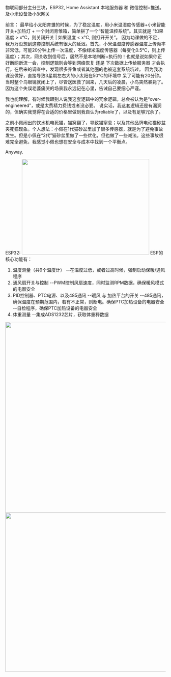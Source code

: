 物联网部分主分三块，ESP32, Home Assistant 本地服务器 和 微信控制+推送。    及小米设备及小米网关

前言：
最早给小太阳育雏的时候，为了稳定温度，用小米温湿度传感器+小米智能开关+加热灯 + 一个封闭育雏箱，简单拼了一个“智能温控系统”。其实就是 “如果温度 > x°C，则关闭开关 | 如果温度 < x°C, 则打开开关”。
因为功课做的不足，我万万没想到这套控制系统有很大的延迟。首先，小米温湿度传感器温度上传频率非常低，可能20分钟上传一次温度，不像绿米温度传感器（每变化0.5°C，则上传温度）；其次，网关收到信号后，居然不是本地判断+执行的！也就是说如果你正好断网断流一会，控制逻辑则会等到网络恢复 还是 下次数据上传给服务器 才会执行。在后来的调查中，发现很多养鱼或者其他圈的也被这套系统坑过。
因为我功课没做好，直接导致3星期左右大的小太阳在50°C的环境中 呆了可能有20分钟。当时整个鸟眼镜就闭上了，尽管送医救了回来，几天后的凌晨，小鸟突然暴毙了。
因为这个失误老婆痛哭的场景我永远记在心里，告诫自己要细心严谨。

我也能理解，有时候我跟别人说我这套逻辑中的冗余逻辑，总会被认为是“over-engineered”，或是太费精力费钱或者没必要。
说实话，我这套逻辑还是有漏洞的，但确实我觉得在合适的价格里做到我自认为reliable了，以及有足够冗余了。

之前小佩闹出的饮水机电死猫，猫窝翻了，导致猫窒息；以及其他品牌电动猫砂盆夹死猫现象。个人想法：小佩在1代猫砂盆里加了很多传感器，就是为了避免事故发生。但是小佩在“2代”猫砂盆里做了一些优化，但也做了一些减法。这些事故很难完全避免，我感觉小佩也想在安全与成本中找到一个平衡点。

Anyway.



ESP32:
<img src="https://user-images.githubusercontent.com/1382734/217273326-d0e99e39-cd2b-41f0-9a1f-8914bd947908.png" width="400" height="300">
ESP的核心功能有：
1. 温度测量（共9个温度计）
  --在温度过低，或者过高时候，强制启动保暖/通风程序
2. 通风扇开关与控制
  --PWM控制风扇速度，同时监测RPM数据，确保暖风模式的电器安全
3. PID控制器、PTC电源、以及485通讯
  --暖风 与 加热平台的开关
  --485通讯，确保温度在预期范围内，若有不正常，则断电。确保PTC加热设备的电器安全
  --自检程序，确保PTC加热设备的电器安全
4. 体重测量
  --集成ADS1232芯片，获取体重秤数据

<img src="https://user-images.githubusercontent.com/1382734/217272975-b6ff87fa-e16d-4482-95ba-0aed1bb4f53a.png" width="900" height="600">


<img src="https://user-images.githubusercontent.com/1382734/217273670-72937f08-5314-442f-9899-8162d8fda784.png" width="800" height="500">

